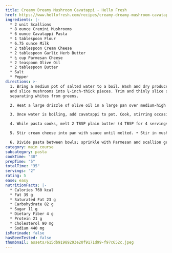 ```yaml
---
title: Creamy Dreamy Mushroom Cavatappi - Hello Fresh
href: https://www.hellofresh.com/recipes/creamy-dreamy-mushroom-cavatappi-615db91989293e20f9171d99
ingredients: |-
  * 2 unit Scallions
  * 8 ounce Cremini Mushrooms
  * 6 ounce Cavatappi Pasta
  * 1 tablespoon Flour
  * 6.75 ounce Milk
  * 2 tablespoon Cream Cheese
  * 2 tablespoon Garlic Herb Butter
  * ¼ cup Parmesan Cheese
  * 2 teaspoon Olive Oil
  * 2 tablespoon Butter
  * Salt
  * Pepper
directions: >-
  1. Bring a medium pot of salted water to a boil. Wash and dry produce. • Trim
  and slice mushrooms into ¼-inch-thick pieces. Trim and thinly slice scallions,
  separating whites from greens.

  2. Heat a large drizzle of olive oil in a large pan over medium-high heat. Add mushrooms; season with salt and pepper. Cook, stirring occasionally, until browned and slightly crispy, 5-7 minutes. • Turn off heat; transfer to a paper-towel-lined plate. Wash out pan.

  3. Once water is boiling, add cavatappi to pot. Cook, stirring occasionally, until al dente, 9-11 minutes. • Reserve 1 cup pasta cooking water, then drain.

  4. While pasta cooks, melt 2 TBSP plain butter (4 TBSP for 4 servings) in pan used for mushrooms over medium-high heat. Add scallion whites and cook until just softened, 1 minute. • Add flour and cook, stirring constantly, until lightly browned, 1-2 minutes. • Whisk in milk and 1⁄3 cup reserved pasta cooking water (½ cup for 4), breaking up any flour clumps. Simmer until slightly thickened, 3-4 minutes.

  5. Stir cream cheese into pan with sauce until melted. • Stir in mushrooms, drained cavatappi, and garlic herb butter. Season with salt and pepper. TIP: If needed, stir in more reserved pasta cooking water a splash at a time until everything is coated in a creamy sauce.

  6. Divide pasta between bowls; sprinkle with Parmesan and scallion greens. Serve.
category: main course
subcategory: pasta
cookTime: "30"
prepTime: "5"
totalTime: "35"
servings: "2"
rating: 5
ease: easy
nutritionFacts: |-
  * Calories 760 kcal
  * Fat 39 g
  * Saturated Fat 23 g
  * Carbohydrate 82 g
  * Sugar 11 g
  * Dietary Fiber 4 g
  * Protein 21 g
  * Cholesterol 90 mg
  * Sodium 440 mg
isMarinade: false
hasBeenTested: false
thumbnail: assets/615db91989293e20f9171d99-f97c652c.jpeg
---
```

